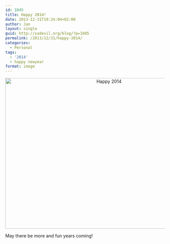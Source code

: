 ```yaml
---
id: 1045
title: Happy 2014!
date: 2013-12-31T19:24:04+02:00
author: Jan
layout: single
guid: http://sadevil.org/blog/?p=1045
permalink: /2013/12/31/happy-2014/
categories:
  - Personal
tags:
  - '2014'
  - happy newyear
format: image
---
```

<p style="text-align: center;">
  <img class="aligncenter" src="https://i2.wp.com/sade.sadevil.org/blog/wp-content/uploads/2013/12/Happy_New_Year_2014.png?resize=640%2C476" alt="Happy 2014" width="640" height="476" data-recalc-dims="1" />
</p>

May there be more and fun years coming!
